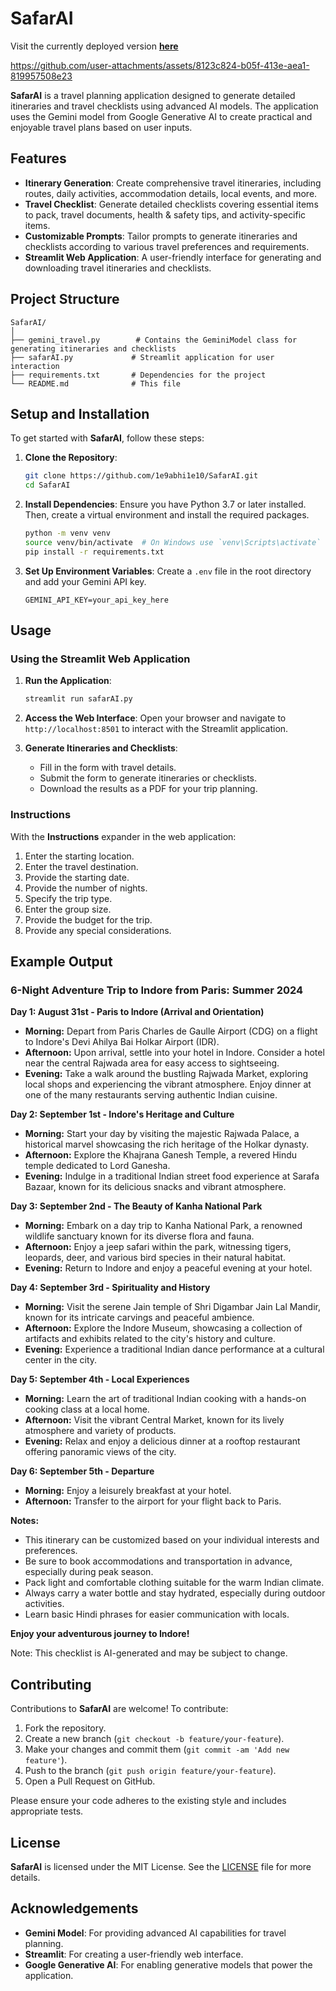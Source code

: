 # SafarAI
Visit the currently deployed version [**here**](https://safar-ai.streamlit.app/)


https://github.com/user-attachments/assets/8123c824-b05f-413e-aea1-819957508e23


**SafarAI** is a travel planning application designed to generate detailed itineraries and travel checklists using advanced AI models. The application uses the Gemini model from Google Generative AI to create practical and enjoyable travel plans based on user inputs.

## Features

- **Itinerary Generation**: Create comprehensive travel itineraries, including routes, daily activities, accommodation details, local events, and more.
- **Travel Checklist**: Generate detailed checklists covering essential items to pack, travel documents, health & safety tips, and activity-specific items.
- **Customizable Prompts**: Tailor prompts to generate itineraries and checklists according to various travel preferences and requirements.
- **Streamlit Web Application**: A user-friendly interface for generating and downloading travel itineraries and checklists.

## Project Structure

```
SafarAI/
│
├── gemini_travel.py        # Contains the GeminiModel class for generating itineraries and checklists
├── safarAI.py             # Streamlit application for user interaction
├── requirements.txt       # Dependencies for the project
└── README.md              # This file
```

## Setup and Installation

To get started with **SafarAI**, follow these steps:

1. **Clone the Repository**:
    ```bash
    git clone https://github.com/1e9abhi1e10/SafarAI.git
    cd SafarAI
    ```

2. **Install Dependencies**:
    Ensure you have Python 3.7 or later installed. Then, create a virtual environment and install the required packages.
    ```bash
    python -m venv venv
    source venv/bin/activate  # On Windows use `venv\Scripts\activate`
    pip install -r requirements.txt
    ```

3. **Set Up Environment Variables**:
    Create a `.env` file in the root directory and add your Gemini API key.
    ```plaintext
    GEMINI_API_KEY=your_api_key_here
    ```

## Usage

### Using the Streamlit Web Application

1. **Run the Application**:
    ```bash
    streamlit run safarAI.py
    ```

2. **Access the Web Interface**:
    Open your browser and navigate to `http://localhost:8501` to interact with the Streamlit application.

3. **Generate Itineraries and Checklists**:
    - Fill in the form with travel details.
    - Submit the form to generate itineraries or checklists.
    - Download the results as a PDF for your trip planning.

### Instructions

With the **Instructions** expander in the web application:

1. Enter the starting location.
2. Enter the travel destination.
3. Provide the starting date.
4. Provide the number of nights.
5. Specify the trip type.
6. Enter the group size.
7. Provide the budget for the trip.
8. Provide any special considerations.

## Example Output

### 6-Night Adventure Trip to Indore from Paris: Summer 2024

**Day 1: August 31st - Paris to Indore (Arrival and Orientation)**

* **Morning:** Depart from Paris Charles de Gaulle Airport (CDG) on a flight to Indore's Devi Ahilya Bai Holkar Airport (IDR).
* **Afternoon:** Upon arrival, settle into your hotel in Indore. Consider a hotel near the central Rajwada area for easy access to sightseeing.
* **Evening:** Take a walk around the bustling Rajwada Market, exploring local shops and experiencing the vibrant atmosphere. Enjoy dinner at one of the many restaurants serving authentic Indian cuisine.

**Day 2: September 1st - Indore's Heritage and Culture**

* **Morning:** Start your day by visiting the majestic Rajwada Palace, a historical marvel showcasing the rich heritage of the Holkar dynasty.
* **Afternoon:** Explore the Khajrana Ganesh Temple, a revered Hindu temple dedicated to Lord Ganesha.
* **Evening:** Indulge in a traditional Indian street food experience at Sarafa Bazaar, known for its delicious snacks and vibrant atmosphere.

**Day 3: September 2nd - The Beauty of Kanha National Park**

* **Morning:** Embark on a day trip to Kanha National Park, a renowned wildlife sanctuary known for its diverse flora and fauna.
* **Afternoon:** Enjoy a jeep safari within the park, witnessing tigers, leopards, deer, and various bird species in their natural habitat.
* **Evening:** Return to Indore and enjoy a peaceful evening at your hotel.

**Day 4: September 3rd - Spirituality and History**

* **Morning:** Visit the serene Jain temple of Shri Digambar Jain Lal Mandir, known for its intricate carvings and peaceful ambience.
* **Afternoon:** Explore the Indore Museum, showcasing a collection of artifacts and exhibits related to the city's history and culture.
* **Evening:** Experience a traditional Indian dance performance at a cultural center in the city.

**Day 5: September 4th - Local Experiences**

* **Morning:** Learn the art of traditional Indian cooking with a hands-on cooking class at a local home.
* **Afternoon:** Visit the vibrant Central Market, known for its lively atmosphere and variety of products.
* **Evening:** Relax and enjoy a delicious dinner at a rooftop restaurant offering panoramic views of the city.

**Day 6: September 5th - Departure**

* **Morning:** Enjoy a leisurely breakfast at your hotel.
* **Afternoon:** Transfer to the airport for your flight back to Paris.

**Notes:**

* This itinerary can be customized based on your individual interests and preferences.
* Be sure to book accommodations and transportation in advance, especially during peak season.
* Pack light and comfortable clothing suitable for the warm Indian climate.
* Always carry a water bottle and stay hydrated, especially during outdoor activities.
* Learn basic Hindi phrases for easier communication with locals.

**Enjoy your adventurous journey to Indore!**

Note: This checklist is AI-generated and may be subject to change.

## Contributing

Contributions to **SafarAI** are welcome! To contribute:
1. Fork the repository.
2. Create a new branch (`git checkout -b feature/your-feature`).
3. Make your changes and commit them (`git commit -am 'Add new feature'`).
4. Push to the branch (`git push origin feature/your-feature`).
5. Open a Pull Request on GitHub.

Please ensure your code adheres to the existing style and includes appropriate tests.

## License

**SafarAI** is licensed under the MIT License. See the [LICENSE](https://github.com/1e9abhi1e10/SafarAI/blob/master/LICENSE) file for more details.

## Acknowledgements

- **Gemini Model**: For providing advanced AI capabilities for travel planning.
- **Streamlit**: For creating a user-friendly web interface.
- **Google Generative AI**: For enabling generative models that power the application.
